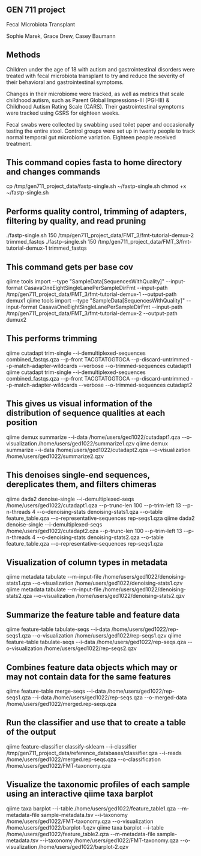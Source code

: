 ## GEN 711 project 
Fecal Microbiota Transplant

Sophie Marek, Grace Drew, Casey Baumann 


## Methods
Children under the age of 18 with autism and gastrointestinal disorders were treated with fecal microbiota transplant to try and reduce the severity of their behavioral and gastrointestinal symptoms. 

Changes in their microbiome were tracked, as well as metrics that scale childhood autism, such as Parent Global Impressions-III (PGI-III) & Childhood Autism Rating Scale (CARS). Their gastrointestinal symptoms were tracked using GSRS for eighteen weeks.

Fecal swabs were collected by swabbing used toilet paper and occasionally testing the entire stool. Control groups were set up in twenty people to track normal temporal gut microbiome variation. Eighteen people received treatment. 

## This command copies fasta to home directory and changes commands
cp /tmp/gen711_project_data/fastp-single.sh ~/fastp-single.sh
chmod +x ~/fastp-single.sh

## Performs quality control, trimming of adapters, filtering by quality, and read pruning  
./fastp-single.sh 150 /tmp/gen711_project_data/FMT_3/fmt-tutorial-demux-2 trimmed_fastqs
./fastp-single.sh 150 /tmp/gen711_project_data/FMT_3/fmt-tutorial-demux-1 trimmed_fastqs

## This command gets per base cov 
qiime tools import --type "SampleData[SequencesWithQuality]" --input-format CasavaOneEightSingleLanePerSampleDirFmt --input-path /tmp/gen711_project_data/FMT_3/fmt-tutorial-demux-1 --output-path demux1
qiime tools import --type "SampleData[SequencesWithQuality]" --input-format CasavaOneEightSingleLanePerSampleDirFmt --input-path /tmp/gen711_project_data/FMT_3/fmt-tutorial-demux-2 --output-path dumux2

## This performs trimming
qiime cutadapt trim-single --i-demultiplexed-sequences combined_fastqs.qza --p-front TACGTATGGTGCA --p-discard-untrimmed --p-match-adapter-wildcards --verbose --o-trimmed-sequences cutadapt1
qiime cutadapt trim-single --i-demultiplexed-sequences combined_fastqs.qza --p-front TACGTATGGTGCA --p-discard-untrimmed --p-match-adapter-wildcards --verbose --o-trimmed-sequences cutadapt2 

## This gives us visual information of the distribution of sequence qualities at each position
qiime demux summarize --i-data /home/users/ged1022/cutadapt1.qza --o-visualization  /home/users/ged1022/summarize1.qzv
qiime demux summarize --i-data /home/users/ged1022/cutadapt2.qza --o-visualization  /home/users/ged1022/summarize2.qzv

## This denoises single-end sequences, dereplicates them, and filters chimeras
qiime dada2 denoise-single --i-demultiplexed-seqs /home/users/ged1022/cutadapt1.qza --p-trunc-len 100 --p-trim-left 13 --p-n-threads 4 --o-denoising-stats denoising-stats1.qza --o-table feature_table.qza --o-representative-sequences rep-seqs1.qza
qiime dada2 denoise-single --i-demultiplexed-seqs /home/users/ged1022/cutadapt2.qza --p-trunc-len 100 --p-trim-left 13 --p-n-threads 4 --o-denoising-stats denoising-stats2.qza --o-table feature_table.qza --o-representative-sequences rep-seqs1.qza

## Visualization of column types in metadata
qiime metadata tabulate --m-input-file /home/users/ged1022/denoising-stats1.qza --o-visualization /home/users/ged1022/denoising-stats1.qzv
qiime metadata tabulate --m-input-file /home/users/ged1022/denoising-stats2.qza --o-visualization /home/users/ged1022/denoising-stats2.qzv

## Summarize the feature table and feature data
qiime feature-table tabulate-seqs --i-data /home/users/ged1022/rep-seqs1.qza --o-visualization /home/users/ged1022/rep-seqs1.qzv
qiime feature-table tabulate-seqs --i-data /home/users/ged1022/rep-seqs.qza --o-visualization /home/users/ged1022/rep-seqs2.qzv

## Combines feature data objects which may or may not contain data for the same features
qiime feature-table merge-seqs --i-data /home/users/ged1022/rep-seqs1.qza --i-data /home/users/ged1022/rep-seqs.qza --o-merged-data /home/users/ged1022/merged.rep-seqs.qza

## Run the classifier and use that to create a table of the output
qiime feature-classifier classify-sklearn --i-classifier /tmp/gen711_project_data/reference_databases/classifier.qza --i-reads /home/users/ged1022/merged.rep-seqs.qza --o-classification /home/users/ged1022/FMT-taxonomy.qza

## Visualize the taxonomic profiles of each sample using an interactive qiime taxa barplot
qiime taxa barplot --i-table /home/users/ged1022/feature_table1.qza --m-metadata-file sample-metadata.tsv --i-taxonomy /home/users/ged1022/FMT-taxonomy.qza --o-visualization /home/users/ged1022/barplot-1.qzv
qiime taxa barplot --i-table /home/users/ged1022/feature_table2.qza --m-metadata-file sample-metadata.tsv --i-taxonomy /home/users/ged1022/FMT-taxonomy.qza --o-visualization /home/users/ged1022/barplot-2.qzv
